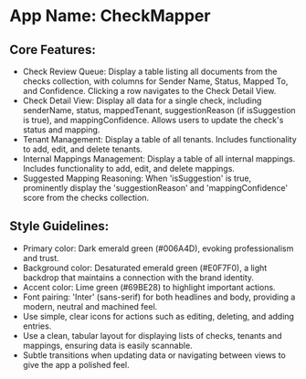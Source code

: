 # **App Name**: CheckMapper

## Core Features:

- Check Review Queue: Display a table listing all documents from the checks collection, with columns for Sender Name, Status, Mapped To, and Confidence. Clicking a row navigates to the Check Detail View.
- Check Detail View: Display all data for a single check, including senderName, status, mappedTenant, suggestionReason (if isSuggestion is true), and mappingConfidence. Allows users to update the check's status and mapping.
- Tenant Management: Display a table of all tenants. Includes functionality to add, edit, and delete tenants.
- Internal Mappings Management: Display a table of all internal mappings. Includes functionality to add, edit, and delete mappings.
- Suggested Mapping Reasoning: When 'isSuggestion' is true, prominently display the 'suggestionReason' and 'mappingConfidence' score from the checks collection.

## Style Guidelines:

- Primary color: Dark emerald green (#006A4D), evoking professionalism and trust.
- Background color: Desaturated emerald green (#E0F7F0), a light backdrop that maintains a connection with the brand identity.
- Accent color: Lime green (#69BE28) to highlight important actions.
- Font pairing: 'Inter' (sans-serif) for both headlines and body, providing a modern, neutral and machined feel.
- Use simple, clear icons for actions such as editing, deleting, and adding entries.
- Use a clean, tabular layout for displaying lists of checks, tenants and mappings, ensuring data is easily scannable.
- Subtle transitions when updating data or navigating between views to give the app a polished feel.
